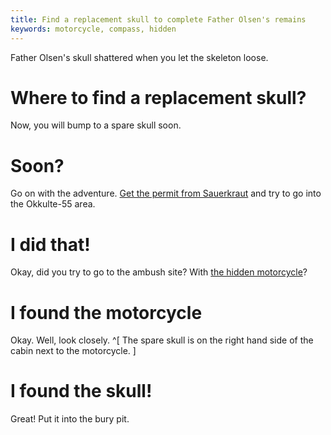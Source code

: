 ```yaml
---
title: Find a replacement skull to complete Father Olsen's remains
keywords: motorcycle, compass, hidden
---
```


Father Olsen's skull shattered when you let the skeleton loose.

# Where to find a replacement skull?
Now, you will bump to a spare skull soon.

# Soon?
Go on with the adventure. [Get the permit from Sauerkraut](/part-04/010-obtain-permit.md) and try to go into the Okkulte-55 area.

# I did that!
Okay, did you try to go to the ambush site? With [the hidden motorcycle](../010-motorcycle.md)?

# I found the motorcycle
Okay. Well, look closely. ^[ The spare skull is on the right hand side of the cabin next to the motorcycle. ]

# I found the skull!
Great! Put it into the bury pit.
